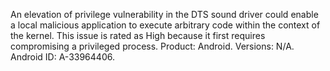 An elevation of privilege vulnerability in the DTS sound driver could enable a local malicious application to execute arbitrary code within the context of the kernel. This issue is rated as High because it first requires compromising a privileged process. Product: Android. Versions: N/A. Android ID: A-33964406.